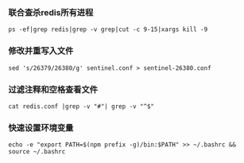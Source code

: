 ### 联合查杀redis所有进程
 `ps -ef|grep redis|grep -v grep|cut -c 9-15|xargs kill -9`

### 修改并重写入文件
`sed 's/26379/26380/g' sentinel.conf > sentinel-26380.conf`

### 过滤注释和空格查看文件
`cat redis.conf |grep -v "#"| grep -v "^$"`

### 快速设置环境变量
`echo -e "export PATH=$(npm prefix -g)/bin:$PATH" >> ~/.bashrc && source ~/.bashrc`
